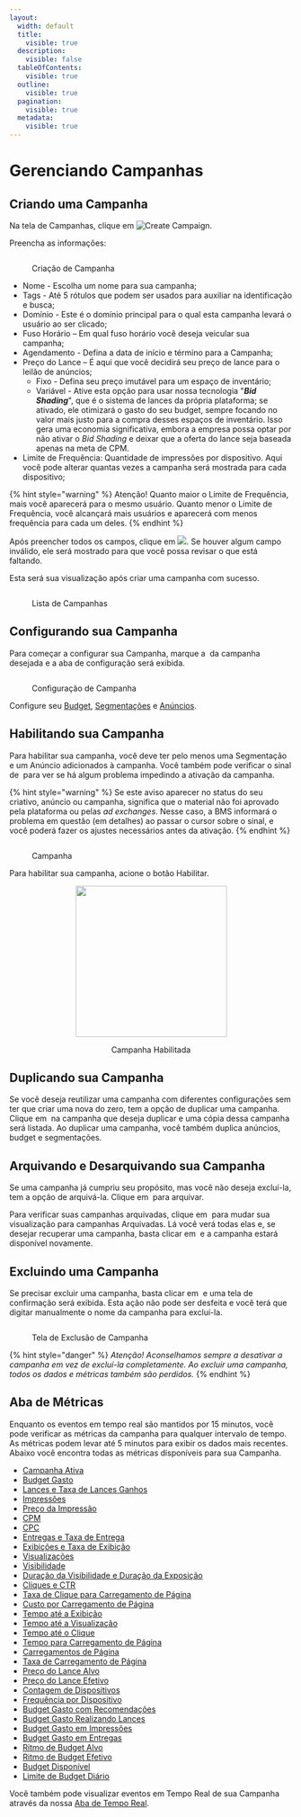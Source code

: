 ```yaml
---
layout:
  width: default
  title:
    visible: true
  description:
    visible: false
  tableOfContents:
    visible: true
  outline:
    visible: true
  pagination:
    visible: true
  metadata:
    visible: true
---
```


# Gerenciando Campanhas

## Criando uma Campanha <a href="#creating-a-campaign" id="creating-a-campaign"></a>

Na tela de Campanhas, clique em <img src="../../.gitbook/assets/image (761).png" alt="Create Campaign" data-size="line">.

Preencha as informações:

<figure><img src="../../.gitbook/assets/image (747).png" alt=""><figcaption><p>Criação de Campanha</p></figcaption></figure>

* Nome - Escolha um nome para sua campanha;
* Tags - Até 5 rótulos que podem ser usados para auxiliar na identificação e busca;
* Domínio - Este é o domínio principal para o qual esta campanha levará o usuário ao ser clicado;
* Fuso Horário – Em qual fuso horário você deseja veicular sua campanha;
* Agendamento - Defina a data de início e término para a Campanha;
* Preço do Lance – É aqui que você decidirá seu preço de lance para o leilão de anúncios;
  * Fixo - Defina seu preço imutável para um espaço de inventário;
  * Variável - Ative esta opção para usar nossa tecnologia "_**Bid Shading**_", que é o sistema de lances da própria plataforma; se ativado, ele otimizará o gasto do seu budget, sempre focando no valor mais justo para a compra desses espaços de inventário. Isso gera uma economia significativa, embora a empresa possa optar por não ativar o _Bid Shading_ e deixar que a oferta do lance seja baseada apenas na meta de CPM.
* Limite de Frequência: Quantidade de impressões por dispositivo. Aqui você pode alterar quantas vezes a campanha será mostrada para cada dispositivo;

{% hint style="warning" %}
Atenção! Quanto maior o Limite de Frequência, mais você aparecerá para o mesmo usuário. Quanto menor o Limite de Frequência, você alcançará mais usuários e aparecerá com menos frequência para cada um deles.
{% endhint %}

Após preencher todos os campos, clique em ![](<../../.gitbook/assets/image (762).png>). Se houver algum campo inválido, ele será mostrado para que você possa revisar o que está faltando.

Esta será sua visualização após criar uma campanha com sucesso.

<figure><img src="../../.gitbook/assets/Captura de tela 2024-12-05 073504.png" alt=""><figcaption><p>Lista de Campanhas</p></figcaption></figure>

## Configurando sua Campanha <a href="#configuring-your-campaign" id="configuring-your-campaign"></a>

Para começar a configurar sua Campanha, marque a <img src="../../.gitbook/assets/image (35).png" alt="" data-size="line"> da campanha desejada e a aba de configuração será exibida.

<figure><img src="../../.gitbook/assets/image (1080).png" alt=""><figcaption><p>Configuração de Campanha </p></figcaption></figure>

Configure seu [Budget](budgets.md), [Segmentações](targets.md) e [Anúncios](managing-ads.md).

## Habilitando sua Campanha <a href="#enabling-your-campaign" id="enabling-your-campaign"></a>

Para habilitar sua campanha, você deve ter pelo menos uma Segmentação e um Anúncio adicionados à campanha. Você também pode verificar o sinal de <img src="../../.gitbook/assets/image (463).png" alt="" data-size="line"> para ver se há algum problema impedindo a ativação da campanha.

{% hint style="warning" %}
Se este aviso aparecer no status do seu criativo, anúncio ou campanha, significa que o material não foi aprovado pela plataforma ou pelas _ad exchanges_. Nesse caso, a BMS informará o problema em questão (em detalhes) ao passar o cursor sobre o sinal, e você poderá fazer os ajustes necessários antes da ativação.
{% endhint %}

<figure><img src="../../.gitbook/assets/image (1081).png" alt=""><figcaption><p>Campanha</p></figcaption></figure>

Para habilitar sua campanha, acione o botão Habilitar.

<div align="center"><figure><img src="../../.gitbook/assets/image (156).png" alt="" width="269"><figcaption><p>Campanha Habilitada</p></figcaption></figure></div>

## Duplicando sua Campanha <a href="#duplicating-your-campaign" id="duplicating-your-campaign"></a>

Se você deseja reutilizar uma campanha com diferentes configurações sem ter que criar uma nova do zero, tem a opção de duplicar uma campanha. Clique em <img src="../../.gitbook/assets/image (36).png" alt="" data-size="line"> na campanha que deseja duplicar e uma cópia dessa campanha será listada. Ao duplicar uma campanha, você também duplica anúncios, budget e segmentações.

## Arquivando e Desarquivando sua Campanha <a href="#archiving-and-unarchiving-your-campaign" id="archiving-and-unarchiving-your-campaign"></a>

Se uma campanha já cumpriu seu propósito, mas você não deseja excluí-la, tem a opção de arquivá-la. Clique em <img src="../../.gitbook/assets/image (37).png" alt="" data-size="line"> para arquivar.

Para verificar suas campanhas arquivadas, clique em <img src="../../.gitbook/assets/image (38).png" alt="" data-size="line"> para mudar sua visualização para campanhas Arquivadas. Lá você verá todas elas e, se desejar recuperar uma campanha, basta clicar em <img src="../../.gitbook/assets/image (39).png" alt="" data-size="line"> e a campanha estará disponível novamente.

## Excluindo uma Campanha <a href="#deleting-a-campaign" id="deleting-a-campaign"></a>

Se precisar excluir uma campanha, basta clicar em <img src="../../.gitbook/assets/image (40).png" alt="" data-size="line"> e uma tela de confirmação será exibida. Esta ação não pode ser desfeita e você terá que digitar manualmente o nome da campanha para excluí-la.

<figure><img src="../../.gitbook/assets/image (198).png" alt=""><figcaption><p>Tela de Exclusão de Campanha</p></figcaption></figure>

{% hint style="danger" %}
_Atenção! Aconselhamos sempre a desativar a campanha em vez de excluí-la completamente. Ao excluir uma campanha, todos os dados e métricas também são perdidos._
{% endhint %}

## Aba de Métricas <a href="#metrics-tab" id="metrics-tab"></a>

Enquanto os eventos em tempo real são mantidos por 15 minutos, você pode verificar as métricas da campanha para qualquer intervalo de tempo. As métricas podem levar até 5 minutos para exibir os dados mais recentes. Abaixo você encontra todas as métricas disponíveis para sua Campanha.

* [Campanha Ativa](dsp-metrics.md#campanha-ativa)
* [Budget Gasto](dsp-metrics.md#orcamento-gasto)
* [Lances e Taxa de Lances Ganhos](dsp-metrics.md#lances-e-taxa-de-lances-ganhos)
* [Impressões](dsp-metrics.md#impressoes)
* [Preço da Impressão](dsp-metrics.md#preco-da-impressao)
* [CPM](dsp-metrics.md#cpm)
* [CPC](dsp-metrics.md#cpc)
* [Entregas e Taxa de Entrega](../ad-server/ad-server-metrics.md#entregas-e-taxa-de-entrega)
* [Exibições e Taxa de Exibição](../ad-server/ad-server-metrics.md#exibicoes-e-taxa-de-exibicao)
* [Visualizações](../ad-server/ad-server-metrics.md#visualizacoes)
* [Visibilidade](../ad-server/ad-server-metrics.md#visibilidade)
* [Duração da Visibilidade e Duração da Exposição](../ad-server/ad-server-metrics.md#duracao-da-visibilidade-e-duracao-da-exposicao)
* [Cliques e CTR](../ad-server/ad-server-metrics.md#cliques-e-ctr)
* [Taxa de Clique para Carregamento de Página](../ad-server/ad-server-metrics.md#taxa-de-clique-para-carregamento-de-pagina)
* [Custo por Carregamento de Página](dsp-metrics.md#custo-por-carregamento-de-pagina)
* [Tempo até a Exibição](../ad-server/ad-server-metrics.md#tempo-ate-a-exibicao)
* [Tempo até a Visualização](../ad-server/ad-server-metrics.md#tempo-ate-a-visualizacao)
* [Tempo até o Clique](../ad-server/ad-server-metrics.md#tempo-ate-o-clique)
* [Tempo para Carregamento de Página](../ad-server/ad-server-metrics.md#tempo-para-carregamento-da-pagina)
* [Carregamentos de Página](../ad-server/ad-server-metrics.md#carregamentos-de-pagina)
* [Taxa de Carregamento de Página](../ad-server/ad-server-metrics.md#taxa-de-carregamento-de-pagina)
* [Preço do Lance Alvo](dsp-metrics.md#preco-do-lance-alvo)
* [Preço do Lance Efetivo](dsp-metrics.md#preco-do-lance-efetivo)
* [Contagem de Dispositivos](dsp-metrics.md#contagem-de-dispositivos)
* [Frequência por Dispositivo](dsp-metrics.md#frequencia-por-dispositivo)
* [Budget Gasto com Recomendações](dsp-metrics.md#budget-gasto-com-recomendacoes)
* [Budget Gasto Realizando Lances](dsp-metrics.md#budget-gasto-na-realizacao-de-lances)
* [Budget Gasto em Impressões](dsp-metrics.md#budget-gasto-em-impressoes)
* [Budget Gasto em Entregas](dsp-metrics.md#budget-gasto-em-entregas)
* [Ritmo de Budget Alvo](dsp-metrics.md#ritmo-de-budget-alvo)
* [Ritmo de Budget Efetivo](dsp-metrics.md#ritmo-de-budget-efetivo)
* [Budget Disponível](dsp-metrics.md#budget-disponivel)
* [Limite de Budget Diário](dsp-metrics.md#limite-de-budget-diario)

Você também pode visualizar eventos em Tempo Real de sua Campanha através da nossa [Aba de Tempo Real](real-time-tab.md).

